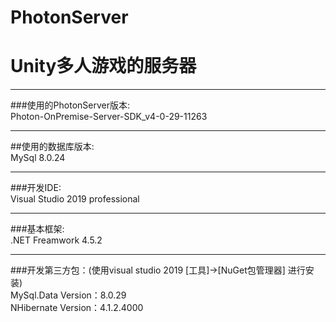 # PhotonServer
Unity多人游戏的服务器<br>
========================
________________________
###使用的PhotonServer版本:<br>
  Photon-OnPremise-Server-SDK_v4-0-29-11263<br>
________________________
##使用的数据库版本:<br>
  MySql 8.0.24<br>
________________________
###开发IDE:<br>
  Visual Studio 2019 professional<br>
________________________
###基本框架:<br>
  .NET Freamwork 4.5.2<br>
________________________
###开发第三方包：(使用visual studio 2019 [工具]->[NuGet包管理器] 进行安装)<br>
  MySql.Data Version：8.0.29<br>
  NHibernate Version：4.1.2.4000<br>
